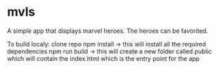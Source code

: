# mvls

A simple app that displays marvel heroes. The heroes can be favorited.

To build localy:
clone repo
npm install -> this will install all the required dependencies
npm run build -> this will create a new folder called public which will contain the index.html which is the entry point for the app
